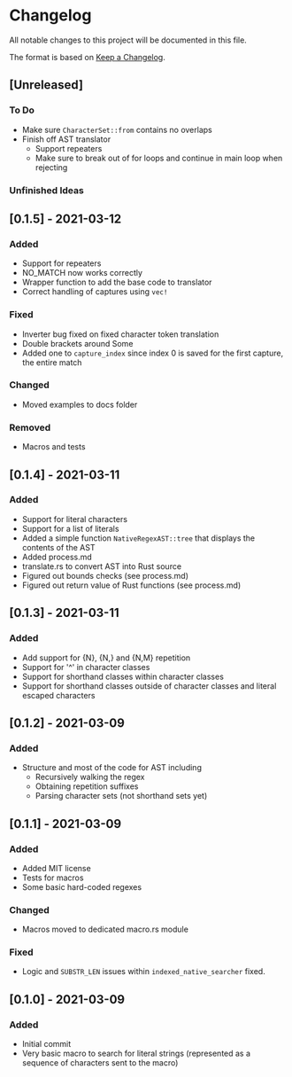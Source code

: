 # Changelog
All notable changes to this project will be documented in this file.

The format is based on [Keep a Changelog](https://keepachangelog.com/en/1.0.0/).

## [Unreleased]
### To Do
- Make sure `CharacterSet::from` contains no overlaps
- Finish off AST translator
  - Support repeaters
  - Make sure to break out of for loops and continue in main loop when rejecting

### Unfinished Ideas

## [0.1.5] - 2021-03-12

### Added
- Support for repeaters
- NO_MATCH now works correctly
- Wrapper function to add the base code to translator 
- Correct handling of captures using `vec!`

### Fixed
- Inverter bug fixed on fixed character token translation
- Double brackets around Some
- Added one to `capture_index` since index 0 is saved for the first capture, the entire match

### Changed
- Moved examples to docs folder

### Removed
- Macros and tests

## [0.1.4] - 2021-03-11

### Added
- Support for literal characters
- Support for a list of literals
- Added a simple function `NativeRegexAST::tree` that displays the contents of the AST
- Added process.md
- translate.rs to convert AST into Rust source
- Figured out bounds checks (see process.md)
- Figured out return value of Rust functions (see process.md)


## [0.1.3] - 2021-03-11

### Added
- Add support for {N}, {N,} and {N,M} repetition
- Support for '^' in character classes
- Support for shorthand classes within character classes
- Support for shorthand classes outside of character classes and literal escaped characters

## [0.1.2] - 2021-03-09

### Added
- Structure and most of the code for AST including
  - Recursively walking the regex
  - Obtaining repetition suffixes
  - Parsing character sets (not shorthand sets yet)

## [0.1.1] - 2021-03-09

### Added
- Added MIT license
- Tests for macros
- Some basic hard-coded regexes

### Changed
- Macros moved to dedicated macro.rs module

### Fixed
- Logic and `SUBSTR_LEN` issues within `indexed_native_searcher` fixed.

## [0.1.0] - 2021-03-09

### Added
- Initial commit
- Very basic macro to search for literal strings (represented as a sequence of characters sent to the macro)
